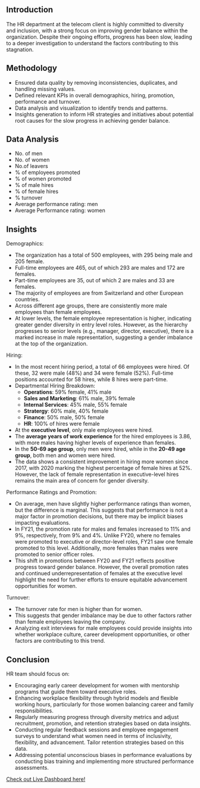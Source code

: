 ## Introduction
The HR department at the telecom client is highly committed to diversity and inclusion, with a strong focus on improving gender balance within the organization. Despite their ongoing efforts, progress has been slow, leading to a deeper investigation to understand the factors contributing to this stagnation.

## Methodology

- Ensured data quality by removing inconsistencies, duplicates, and handling missing values.
- Defined relevant KPIs in overall demographics, hiring, promotion, performance and turnover.
- Data analysis and visualization to identify trends and patterns.
- Insights generation to inform HR strategies and initiatives about potential root causes for the slow progress in achieving gender balance.

## Data Analysis
- No. of men
- No. of women
- No.of leavers
- % of employees promoted
- % of women promoted
- % of male hires
- % of female hires
- % turnover
- Average performance rating: men
- Average Performance rating: women

## Insights
Demographics:
- The organization has a total of 500 employees, with 295 being male and 205 female.
- Full-time employees are 465, out of which 293 are males and 172 are females.
- Part-time employees are 35, out of which 2 are males and 33 are females.
- The majority of employees are from Switzerland and other European countries.
- Across different age groups, there are consistently more male employees than female employees.
- At lower levels, the female employee representation is higher, indicating greater gender diversity in entry level roles. However, as the hierarchy progresses to senior levels (e.g., manager, director, executive), there is a marked increase in male representation, suggesting a gender imbalance at the top of the organization.

Hiring:

- In the most recent hiring period, a total of 66 employees were hired. Of these, 32 were male (48%) and 34 were female (52%). Full-time positions accounted for 58 hires, while 8 hires were part-time. 
- Departmental Hiring Breakdown:
  - **Operations**: 59% female, 41% male
  - **Sales and Marketing**: 61% male, 39% female
  - **Internal Services**: 45% male, 55% female
  - **Stratergy**: 60% male, 40% female
  - **Finance**: 50% male, 50% female
  - **HR**: 100% of hires were female
- At the **executive level**, only male employees were hired.
- The **average years of work experience** for the hired employees is 3.86, with more males having higher levels of experience than females.
- In the **50-69 age group**, only men were hired, while in the **20-49 age group**, both men and women were hired.
- The data shows a consistent improvement in hiring more women since 2017, with 2020 marking the highest percentage of female hires at 52%. However, the lack of female representation in executive-level hires remains the main area of concern for gender diversity.

Performance Ratings and Promotion: 

- On average, men have slightly higher performance ratings than women, but the difference is marginal. This suggests that performance is not a major factor in promotion decisions, but there may be implicit biases impacting evaluations.
- In FY21, the promotion rate for males and females increased to 11% and 9%, respectively, from 9% and 4%. Unlike FY20, where no females were promoted to executive or director-level roles, FY21 saw one female promoted to this level. Additionally, more females than males were promoted to senior officer roles.
- This shift in promotions between FY20 and FY21 reflects positive progress toward gender balance. However, the overall promotion rates and continued underrepresentation of females at the executive level highlight the need for further efforts to ensure equitable advancement opportunities for women.

Turnover:

- The turnover rate for men is higher than for women.
- This suggests that gender imbalance may be due to other factors rather than female employees leaving the company.
- Analyzing exit interviews for male employees could provide insights into whether workplace culture, career development opportunities, or other factors are contributing to this trend.

## Conclusion

HR team should focus on:
- Encouraging early career development for women with mentorship programs that guide them toward executive roles.
- Enhancing workplace flexibility through hybrid models and flexible working hours, particularly for those women balancing career and family responsibilities.
- Regularly measuring progress through diversity metrics and adjust recruitment, promotion, and retention strategies based on data insights.
- Conducting regular feedback sessions and employee engagement surveys to understand what women need in terms of inclusivity, flexibility, and advancement. Tailor retention strategies based on this data.
- Addressing potential unconscious biases in performance evaluations by conducting bias training and implementing more structured performance assessments.

[Check out Live Dashboard here!](https://app.powerbi.com/view?r=eyJrIjoiZWI1MzQyNGItNmM4Zi00YmE1LWFiMjAtODkzOTc4MWU4NzY4IiwidCI6Ijg2MzI4YTBhLWRhMGMtNGQzZS04OTE5LTc4OTcwMTZiMzNiMyJ9&pageName=11707f10eb807484d93e)
